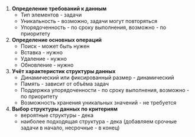 1. **Определение требований к данным**
    * Тип элементов - задачи
    * Уникальность - возможно, задачи могут повторяться
    * Упорядоченность - по сроку выполнения, возможно - по приоритету
2. **Определение основных операций**
    * Поиск - может быть нужен
    * Вставка - нужно
    * Удаление - нужно
    * Обновление - нужно
3. **Учёт характеристик структуры данных**
    * Динамический или фиксированный размер - динамический
    * Память - зависит от объёма задач
    * Поддержка упорядоченности - по сроку выполнения, возможно - по приоритету
    * Возможность хранения уникальных значений - не требуется
4. **Выбор структуры данных по критериям**
    * вероятные структуры - дека
    * наиболее подходящая структура - дека (добавляем срочные задачи в начало, несрочные - в конец)